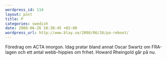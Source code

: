```yaml
--- 
wordpress_id: 114 
layout: post
title: P 
categories: swedish 
date: 2008-06-26 10:38:45 +02:00 
wordpress_url: http://www.blay.se/2008/06/26/pa-reboot/
---
```


Föredrag om ACTA imorgon. Idag pratar bland annat Oscar Swartz om FRA-lagen och ett antal webb-hippies om frihet. Howard Rheingold går på nu. 